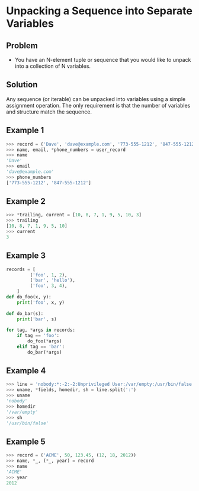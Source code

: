 
# Unpacking a Sequence into Separate Variables

## Problem
- You have an N-element tuple or sequence that you would like to unpack into a collection of N variables.

## Solution
Any sequence (or iterable) can be unpacked into variables using a simple assignment operation. The only requirement is that the number of variables and structure match the sequence.

## Example 1

```python
>>> record = ('Dave', 'dave@example.com', '773-555-1212', '847-555-1212') 
>>> name, email, *phone_numbers = user_record
>>> name
'Dave'
>>> email
'dave@example.com'
>>> phone_numbers 
['773-555-1212', '847-555-1212']
```

## Example 2

```python
>>> *trailing, current = [10, 8, 7, 1, 9, 5, 10, 3]
>>> trailing
[10, 8, 7, 1, 9, 5, 10]
>>> current
3
```

## Example 3


```python
records = [
         ('foo', 1, 2),
         ('bar', 'hello'),
         ('foo', 3, 4),
    ]
def do_foo(x, y): 
    print('foo', x, y)
    
def do_bar(s): 
    print('bar', s)
    
for tag, *args in records: 
    if tag == 'foo':
        do_foo(*args) 
    elif tag == 'bar':
        do_bar(*args)
```

## Example 4

```python
>>> line = 'nobody:*:-2:-2:Unprivileged User:/var/empty:/usr/bin/false' 
>>> uname, *fields, homedir, sh = line.split(':')
>>> uname
'nobody'
>>> homedir 
'/var/empty'
>>> sh 
'/usr/bin/false'
```

## Example 5

```python
>>> record = ('ACME', 50, 123.45, (12, 18, 2012)) 
>>> name, *_, (*_, year) = record
>>> name
'ACME'
>>> year 
2012
```